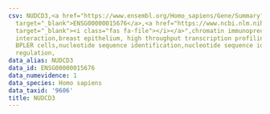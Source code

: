 ```yaml
---
csv: NUDCD3,<a href="https://www.ensembl.org/Homo_sapiens/Gene/Summary?db=core;g=ENSG00000015676"
  target="_blank">ENSG00000015676</a>,<a href="https://www.ncbi.nlm.nih.gov/pubmed/22863008"
  target="_blank"><i class="fas fa-file"></i></a>",chromatin immunoprecipitation assay,direct
  interaction,breast epithelium, high throughput transcription profiling by microarray,
  BPLER cells,nucleotide sequence identification,nucleotide sequence identification,transcriptional
  regulation,
data_alias: NUDCD3
data_id: ENSG00000015676
data_numevidence: 1
data_species: Homo sapiens
data_taxid: '9606'
title: NUDCD3
---
```

